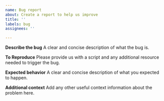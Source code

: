 ```yaml
---
name: Bug report
about: Create a report to help us improve
title: ''
labels: bug
assignees: ''

---
```


**Describe the bug**
A clear and concise description of what the bug is.

**To Reproduce**
Please provide us with a script and any additional 
resource needed to trigger the bug.

**Expected behavior**
A clear and concise description of what you expected to happen.

**Additional context**
Add any other useful context information about the problem here.
